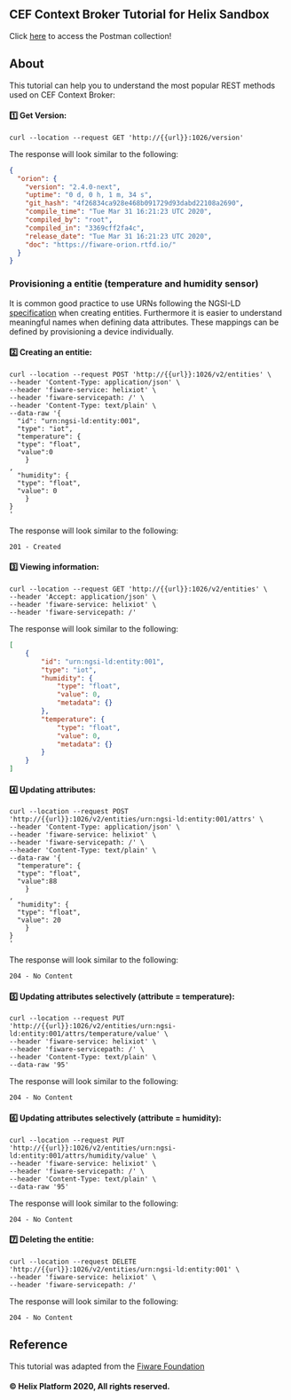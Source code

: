 ## CEF Context Broker Tutorial for Helix Sandbox

Click <a href="https://github.com/Helix-Platform/Sandbox-NG/blob/master/postman/helix_postman_collection.json">here</a> to access the Postman collection! 

## About

This tutorial can help you to understand the most popular REST methods used on CEF Context Broker:

#### :one: Get Version:

```console
curl --location --request GET 'http://{{url}}:1026/version'
```

The response will look similar to the following:

```json
{
  "orion": {
    "version": "2.4.0-next",
    "uptime": "0 d, 0 h, 1 m, 34 s",
    "git_hash": "4f26834ca928e468b091729d93dabd22108a2690",
    "compile_time": "Tue Mar 31 16:21:23 UTC 2020",
    "compiled_by": "root",
    "compiled_in": "3369cff2fa4c",
    "release_date": "Tue Mar 31 16:21:23 UTC 2020",
    "doc": "https://fiware-orion.rtfd.io/"
  }
}
```

### Provisioning a entitie (temperature and humidity sensor) 

It is common good practice to use URNs following the NGSI-LD
[specification](https://www.etsi.org/deliver/etsi_gs/CIM/001_099/009/01.01.01_60/gs_CIM009v010101p.pdf) when creating
entities. Furthermore it is easier to understand meaningful names when defining data attributes. These mappings can be
defined by provisioning a device individually.

#### :two: Creating an entitie:

```console
curl --location --request POST 'http://{{url}}:1026/v2/entities' \
--header 'Content-Type: application/json' \
--header 'fiware-service: helixiot' \
--header 'fiware-servicepath: /' \
--header 'Content-Type: text/plain' \
--data-raw '{
  "id": "urn:ngsi-ld:entity:001",
  "type": "iot",
  "temperature": {
  "type": "float",
  "value":0
    }
,
  "humidity": {
  "type": "float",
  "value": 0
	}
}
'
```

The response will look similar to the following:

```status 201
201 - Created
```

#### :three: Viewing information:

```console
curl --location --request GET 'http://{{url}}:1026/v2/entities' \
--header 'Accept: application/json' \
--header 'fiware-service: helixiot' \
--header 'fiware-servicepath: /'
```

The response will look similar to the following:

```json
[
    {
        "id": "urn:ngsi-ld:entity:001",
        "type": "iot",
        "humidity": {
            "type": "float",
            "value": 0,
            "metadata": {}
        },
        "temperature": {
            "type": "float",
            "value": 0,
            "metadata": {}
        }
    }
]
```

#### :four: Updating attributes:

```console
curl --location --request POST 'http://{{url}}:1026/v2/entities/urn:ngsi-ld:entity:001/attrs' \
--header 'Content-Type: application/json' \
--header 'fiware-service: helixiot' \
--header 'fiware-servicepath: /' \
--header 'Content-Type: text/plain' \
--data-raw '{
  "temperature": {
  "type": "float",
  "value":88
    }
,
  "humidity": {
  "type": "float",
  "value": 20
	}
}
'
```

The response will look similar to the following:

```status 204
204 - No Content
```

#### :five: Updating attributes selectively (attribute = temperature):

```console
curl --location --request PUT 'http://{{url}}:1026/v2/entities/urn:ngsi-ld:entity:001/attrs/temperature/value' \
--header 'fiware-service: helixiot' \
--header 'fiware-servicepath: /' \
--header 'Content-Type: text/plain' \
--data-raw '95'
```

The response will look similar to the following:

```status 204
204 - No Content
```

#### :six: Updating attributes selectively (attribute = humidity):

```console
curl --location --request PUT 'http://{{url}}:1026/v2/entities/urn:ngsi-ld:entity:001/attrs/humidity/value' \
--header 'fiware-service: helixiot' \
--header 'fiware-servicepath: /' \
--header 'Content-Type: text/plain' \
--data-raw '95'
```

The response will look similar to the following:

```status 204
204 - No Content
```

#### :seven: Deleting the entitie:

```console
curl --location --request DELETE 'http://{{url}}:1026/v2/entities/urn:ngsi-ld:entity:001' \
--header 'fiware-service: helixiot' \
--header 'fiware-servicepath: /'
```

The response will look similar to the following:

```status 204
204 - No Content
```

## Reference

This tutorial was adapted from the [Fiware Foundation](https://fiware-orion.readthedocs.io/en/master/)


#### © Helix Platform 2020, All rights reserved.
